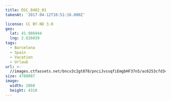 ```yaml
---
title: DSC_8402_01
takenAt: '2017-04-12T10:51:16.000Z'

license: CC BY-ND 3.0
geo:
  lat: 41.986944
  lng: 2.826039
tags:
  - Barcelona
  - Spain
  - Vacation
  - Urlaub
url: >-
  //images.ctfassets.net/bncv3c2gt878/pnciJvssqfiEmgbHF37n5/ac6253cfd34b21a51a22155df98f512c/dsc_8402_01_33236237574_o
size: 4788087
image:
  width: 2868
  height: 4310
---
```

